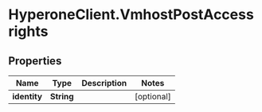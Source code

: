 # HyperoneClient.VmhostPostAccessrights

## Properties

Name | Type | Description | Notes
------------ | ------------- | ------------- | -------------
**identity** | **String** |  | [optional] 



